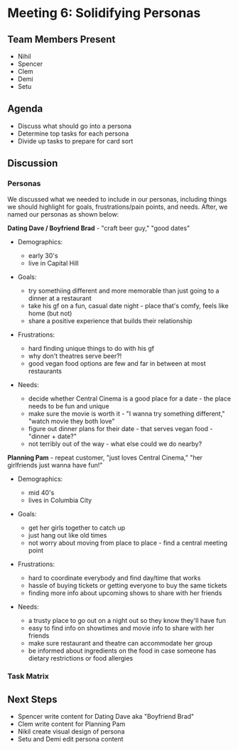 # Meeting 6: Solidifying Personas

## Team Members Present

- Nihil
- Spencer
- Clem
- Demi
- Setu

## Agenda

- Discuss what should go into a persona
- Determine top tasks for each persona
- Divide up tasks to prepare for card sort

## Discussion

### Personas

We discussed what we needed to include in our personas, including things we should highlight for goals, frustrations/pain points, and needs. After, we named our personas as shown below:

**Dating Dave / Boyfriend Brad** - "craft beer guy," "good dates"

- Demographics:
  - early 30's
  - live in Capital Hill

- Goals:
  - try somethiing different and more memorable than just going to a dinner at a restaurant
  - take his gf on a fun, casual date night - place that's comfy, feels like home (but not)
  - share a positive experience that builds their relationship

- Frustrations:
  - hard finding unique things to do with his gf
  - why don't theatres serve beer?!
  - good vegan food options are few and far in between at most restaurants

- Needs:
  - decide whether Central Cinema is a good place for a date - the place needs to be fun and unique
  - make sure the movie is worth it - "I wanna try something different," "watch movie they both love"
  - figure out dinner plans for their date - that serves vegan food - "dinner + date?"
  - not terribly out of the way - what else could we do nearby?

**Planning Pam** - repeat customer, "just loves Central Cinema," "her girlfriends just wanna have fun!"

- Demographics:
  - mid 40's
  - lives in Columbia City

- Goals:
  - get her girls together to catch up
  - just hang out like old times
  - not worry about moving from place to place - find a central meeting point

- Frustrations:
  - hard to coordinate everybody and find day/time that works
  - hassle of buying tickets or getting everyone to buy the same tickets
  - finding more info about upcoming shows to share with her friends

- Needs:
  - a trusty place to go out on a night out so they know they'll have fun
  - easy to find info on showtimes and movie info to share with her friends
  - make sure restaurant and theatre can accommodate her group
  - be informed about ingredients on the food in case someone has dietary restrictions or food allergies

### Task Matrix




## Next Steps

- Spencer write content for Dating Dave aka "Boyfriend Brad"
- Clem write content for Planning Pam
- Nikil create visual design of persona
- Setu and Demi edit persona content
